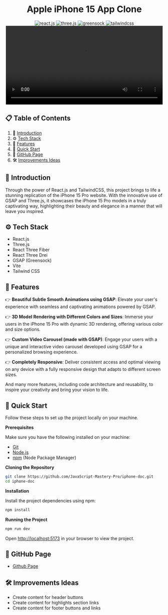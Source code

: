 <div align="center">
<h1>Apple iPhone 15 App Clone</h1>

<div>
    <img src="https://img.shields.io/badge/-React_JS-black?style=for-the-badge&logoColor=white&logo=react&color=61DAFB" alt="react.js" />
    <img src="https://img.shields.io/badge/-Three_JS-black?style=for-the-badge&logoColor=white&logo=threedotjs&color=000000" alt="three.js" />
    <img src="https://img.shields.io/badge/-GSAP-black?style=for-the-badge&logoColor=white&logo=greensock&color=88CE02" alt="greensock" />
    <img src="https://img.shields.io/badge/-Tailwind_CSS-black?style=for-the-badge&logoColor=white&logo=tailwindcss&color=06B6D4" alt="tailwindcss" />
  </div>

<video src="https://github.com/mirkozlatunic/apple-app/assets/110959892/c7432b98-8177-479e-a3e1-1d6edc507836" width="500"/>

  </div>

## 📋 <a name="table">Table of Contents</a>

1. 🤖 [Introduction](#introduction)
2. ⚙️ [Tech Stack](#tech-stack)
3. 🔋 [Features](#features)
4. 🤸 [Quick Start](#quick-start)
5. 🚀 [GitHub Page](#github-page)
6. 🛠️ [Improvements Ideas](#improvements)

## <a name="introduction">🤖 Introduction</a>

Through the power of React.js and TailwindCSS, this project brings to life a stunning replication of the iPhone 15 Pro website. With the innovative use of GSAP and Three.js, it showcases the iPhone 15 Pro models in a truly captivating way, highlighting their beauty and elegance in a manner that will leave you inspired.

## <a name="tech-stack">⚙️ Tech Stack</a>

- React.js
- Three.js
- React Three Fiber
- React Three Drei
- GSAP (Greensock)
- Vite
- Tailwind CSS

## <a name="features">🔋 Features</a>

👉 **Beautiful Subtle Smooth Animations using GSAP**: Elevate your user's experience with seamless and captivating animations powered by GSAP.

👉 **3D Model Rendering with Different Colors and Sizes**: Immerse your users in the iPhone 15 Pro with dynamic 3D rendering, offering various color and size options.

👉 **Custom Video Carousel (made with GSAP)**: Engage your users with a unique and interactive video carousel developed using GSAP for a personalized browsing experience.

👉 **Completely Responsive**: Deliver consistent access and optimal viewing on any device with a fully responsive design that adapts to different screen sizes.

And many more features, including code architecture and reusability, to inspire your creativity and bring your vision to life.

## <a name="quick-start">🤸 Quick Start</a>

Follow these steps to set up the project locally on your machine.

**Prerequisites**

Make sure you have the following installed on your machine:

- [Git](https://git-scm.com/)
- [Node.js](https://nodejs.org/en)
- [npm](https://www.npmjs.com/) (Node Package Manager)

**Cloning the Repository**

```bash
git clone https://github.com/JavaScript-Mastery-Pro/iphone-doc.git
cd iphone-doc
```

**Installation**

Install the project dependencies using npm:

```bash
npm install
```

**Running the Project**

```bash
npm run dev
```

Open [http://localhost:5173](http://localhost:5173) in your browser to view the project.

## <a name="github-page">🚀 GitHub Page</a>

- [Github Page](https://mirkozlatunic.github.io/apple-app/)

## <a name="improvements">🛠️ Improvements Ideas</a>

- Create content for header buttons
- Create content for highlights section links
- Create content for footer buttons and links
